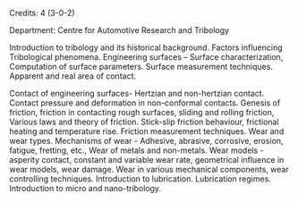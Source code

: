 Credits: 4 (3-0-2)

Department: Centre for Automotive Research and Tribology

Introduction to tribology and its historical background. Factors influencing Tribological phenomena. Engineering surfaces – Surface characterization, Computation of surface parameters. Surface measurement techniques. Apparent and real area of contact.

Contact of engineering surfaces- Hertzian and non-hertzian contact. Contact pressure and deformation in non-conformal contacts. Genesis of friction, friction in contacting rough surfaces, sliding and rolling friction, Various laws and theory of friction. Stick-slip friction behaviour, frictional heating and temperature rise. Friction measurement techniques. Wear and wear types. Mechanisms of wear - Adhesive, abrasive, corrosive, erosion, fatigue, fretting, etc., Wear of metals and non-metals. Wear models - asperity contact, constant and variable wear rate, geometrical influence in wear models, wear damage. Wear in various mechanical components, wear controlling techniques. Introduction to lubrication. Lubrication regimes. Introduction to micro and nano-tribology.
